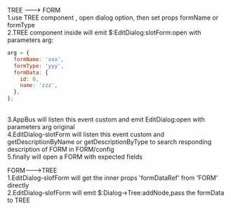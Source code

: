 TREE ---> FORM
<br>
1.use TREE component , open dialog option, then set props formName or formType
<br>
2.TREE component inside will emit $:EditDialog:slotForm:open with parameters arg:

```js
arg = {
  formName: 'xxx',
  formType: 'yyy',
  formData: {
    id: 0,
    name: 'zzz',
  },
};
```

<br>
3.AppBus will listen this event custom and emit EditDialog:open with parameters arg original
<br>
4.EditDialog-slotForm will listen this event custom and getDescriptionByName or getDescriptionByType to search responding description of FORM in FORM/config

<br>
5.finally will open a FORM with expected fields

FORM--->TREE
<br>
1.EditDialog-slofForm will get the inner props 'formDataRef' from 'FORM' directly
<br>
2.EditDialog-slofForm will emit $:Dialog->Tree:addNode,pass the formData to TREE